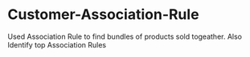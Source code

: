 # Customer-Association-Rule
Used Association Rule to find bundles of products sold togeather. Also Identify top Association Rules
